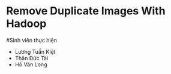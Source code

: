 # Remove Duplicate Images With Hadoop

#Sinh viên thực hiện
+ Lương Tuấn Kiệt 
+ Thân Đức Tài 
+ Hồ Văn Long 
